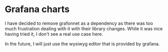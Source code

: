 # Grafana charts

I have decided to remove grafonnet as a dependency as there was too much frustration dealing with it with their library changes. While it was nice having tried it, I don't see a real use case here.

In the future, I will just use the wysiwyg editor that is provided by grafana.
